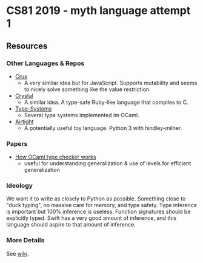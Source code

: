 # CS81 2019 - myth language attempt 1

## Resources
### Other Languages & Repos
- [Crux](https://github.com/cruxlang/)
  - A very similar idea but for JavaScript. Supports mutability and seems
    to nicely solve something like the value restriction.
- [Crystal](https://crystal-lang.org/)
  - A similar idea. A type-safe Ruby-like language that compiles to C.
- [Type-Systems](https://github.com/tomprimozic/type-systems)
  - Several type systems implemented im OCaml.
- [Airtight](https://github.com/alehander42/Airtight)
  - A potentially useful toy language. Python 3 with hindley-milner.

### Papers
- [How OCaml type checker works](http://okmij.org/ftp/ML/generalization.html#introduction)
  - useful for understanding generalization & use of levels for efficient
    generalization

### Ideology
We want it to write as closely to Python as possible. Something close to
"duck typing", no massive care for memory, and type safety. Type inference
is important but 100% inference is useless. Function signatures should be
explicitly typed. Swift has a very good amount of inference, and this
language should aspire to that amount of inference.

### More Details
See [wiki](https://github.com/enricozb/CS81-2019/wiki).

